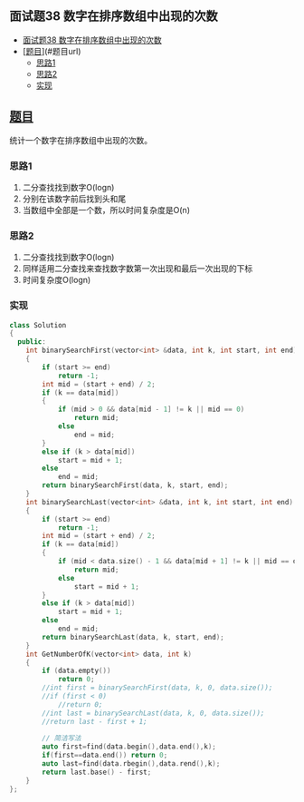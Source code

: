 ## 面试题38 数字在排序数组中出现的次数

<!-- TOC -->

- [面试题38 数字在排序数组中出现的次数](#面试题38-数字在排序数组中出现的次数)
- [[题目][url]](#题目url)
    - [思路1](#思路1)
    - [思路2](#思路2)
    - [实现](#实现)

<!-- /TOC -->

## [题目][url]

统计一个数字在排序数组中出现的次数。

### 思路1
1. 二分查找找到数字O(logn)
2. 分别在该数字前后找到头和尾
3. 当数组中全部是一个数，所以时间复杂度是O(n)

### 思路2
1. 二分查找找到数字O(logn)
2. 同样适用二分查找来查找数字数第一次出现和最后一次出现的下标
3. 时间复杂度O(logn)

### 实现

```cpp
class Solution
{
  public:
    int binarySearchFirst(vector<int> &data, int k, int start, int end)
    {
        if (start >= end)
            return -1;
        int mid = (start + end) / 2;
        if (k == data[mid])
        {
            if (mid > 0 && data[mid - 1] != k || mid == 0)
                return mid;
            else
                end = mid;
        }
        else if (k > data[mid])
            start = mid + 1;
        else
            end = mid;
        return binarySearchFirst(data, k, start, end);
    }
    int binarySearchLast(vector<int> &data, int k, int start, int end)
    {
        if (start >= end)
            return -1;
        int mid = (start + end) / 2;
        if (k == data[mid])
        {
            if (mid < data.size() - 1 && data[mid + 1] != k || mid == data.size() - 1)
                return mid;
            else
                start = mid + 1;
        }
        else if (k > data[mid])
            start = mid + 1;
        else
            end = mid;
        return binarySearchLast(data, k, start, end);
    }
    int GetNumberOfK(vector<int> data, int k)
    {
        if (data.empty())
            return 0;
        //int first = binarySearchFirst(data, k, 0, data.size());
        //if (first < 0)
            //return 0;
        //int last = binarySearchLast(data, k, 0, data.size());
        //return last - first + 1;
        
        // 简洁写法
        auto first=find(data.begin(),data.end(),k);
        if(first==data.end()) return 0;
        auto last=find(data.rbegin(),data.rend(),k);
        return last.base() - first;
    }
};
``` 
[url]:https://www.nowcoder.com/practice/70610bf967994b22bb1c26f9ae901fa2?tpId=13&tqId=11190&tPage=2&rp=2&ru=/ta/coding-interviews&qru=/ta/coding-interviews/question-ranking
